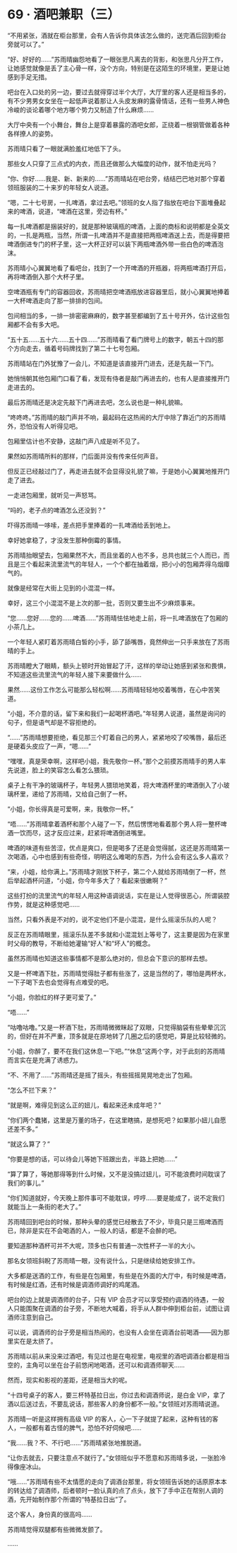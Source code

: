 <link rel="stylesheet" href="../styles/text.css"/>
<h1>69 · 酒吧兼职（三）</h1>

“不用紧张，酒就在柜台那里，会有人告诉你具体该怎么做的，送完酒后回到柜台旁就可以了。”

“好、好好的……”苏雨晴幽怨地看了一眼张思凡离去的背影，和张思凡分开工作，让她感觉就像是丢了主心骨一样，没个方向，特别是在这陌生的环境里，更是让她感到手足无措。

吧台在入口处的另一边，要过去就得穿过半个大厅，大厅里的客人还是相当多的，有不少男男女女坐在一起低声说着那让人头皮发麻的露骨情话，还有一些男人神色冷峻的谈论着哪个地方哪个势力又制造了什么麻烦……

大厅中央有一个小舞台，舞台上是穿着暴露的酒吧女郎，正绕着一根钢管做着各种各样撩人的姿势。

苏雨晴只看了一眼就满脸羞红地低下了头。

那些女人只穿了三点式的内衣，而且还做那么大幅度的动作，就不怕走光吗？

“你、你好……我是、新、新来的……”苏雨晴站在吧台旁，结结巴巴地对那个穿着领班服装的二十来岁的年轻女人说道。

“嗯，二十七号房，一扎啤酒，拿过去吧。”领班的女人指了指放在吧台下面堆叠起来的啤酒，说道，“啤酒在这里，旁边有杯。”

每一扎啤酒都是捆装好的，就是那种玻璃瓶的啤酒，上面的商标和说明都是全英文的，一扎是两瓶，当然，所谓一扎啤酒并不是直接把两瓶啤酒送上去，而是得要把啤酒倒进专门的杯子里，这一大杯正好可以装下两瓶啤酒外带一些白色的啤酒泡沫。

苏雨晴小心翼翼地看了看吧台，找到了一个开啤酒的开瓶器，将两瓶啤酒打开后，再将啤酒倒入那个大杯子里。

空啤酒瓶有专门的容器回收，苏雨晴把空啤酒瓶放进容器里后，就小心翼翼地捧着一大杯啤酒走向了那一排排的包间。

包间相当的多，一排一排密密麻麻的，数字甚至都编到了五十号开外，估计这些包厢都不会有多大吧。

“五十五……五十六……五十四……”苏雨晴看了看门牌号上的数字，朝五十四的那个方向走去，循着号码牌找到了第二十七号包厢。

苏雨晴站在门外犹豫了一会儿，不知道是该直接开门进去，还是先敲一下门。

她悄悄朝其他包厢门口看了看，发现有侍者是敲门再进去的，也有人是直接推开门走进去的。

最后苏雨晴还是决定先敲下门再进去吧，怎么说也是一种礼貌嘛。

“咚咚咚。”苏雨晴的敲门声并不响，最起码在这热闹的大厅中除了靠近门的苏雨晴外，恐怕没有人听得见吧。

包厢里估计也不安静，这敲门声八成是听不见了。

果然如苏雨晴所料的那样，门后面并没有传来任何声音。

但反正已经敲过门了，再走进去就不会显得没礼貌了嘛，于是她小心翼翼地推开门走了进去。

一走进包厢里，就听见一声怒骂。

“吗的，老子点的啤酒怎么还没到？”

吓得苏雨晴一哆嗦，差点把手里捧着的一扎啤酒给丢到地上。

幸好她拿稳了，才没发生那种倒霉的事情。

苏雨晴抬眼望去，包厢果然不大，而且坐着的人也不多，总共也就三个人而已，而且是三个看起来流里流气的年轻人，一个个都在抽着烟，把小小的包厢弄得乌烟瘴气的。

就像是经常在大街上见到的小混混一样。

幸好，这三个小混混不是上次的那一批，否则又要生出不少麻烦事来。

“您……您好……您的……啤酒……”苏雨晴怯怯地走上前，将一扎啤酒放在了包厢的小茶几上。

一个年轻人紧盯着苏雨晴白皙的小手，舔了舔嘴唇，竟然伸出一只手来放在了苏雨晴的手上。

苏雨晴瞪大了眼睛，额头上顿时开始冒起了汗，这样的举动让她感到紧张和畏惧，不知道这些流里流气的年轻人接下来要做什么……

果然……这份工作怎么可能那么轻松啊……苏雨晴轻轻地咬着嘴唇，在心中苦笑道。

“小姐，不介意的话，留下来和我们一起喝杯酒吧。”年轻男人说道，虽然是询问的句子，但是语气却是不容拒绝的。

“……”苏雨晴想要拒绝，看见那三个盯着自己的男人，紧紧地咬了咬嘴唇，最后还是硬着头皮应了一声，“嗯……”

“嘿嘿，真是荣幸啊，这样吧小姐，我先敬你一杯。”那个之前摸苏雨晴手的男人率先说道，脸上的笑容怎么看怎么猥琐。

桌子上有干净的玻璃杯子，年轻男人猥琐地笑着，将大啤酒杯里的啤酒倒入了小玻璃杯里，递给了苏雨晴，又给自己倒了一杯。

“小姐，你长得真是可爱啊，来，我敬你一杯。”

“唔……”苏雨晴拿着酒杯和那个人碰了一下，然后愣愣地看着那个男人将一整杯啤酒一饮而尽，这才反应过来，赶紧将啤酒倒进嘴里。

啤酒的味道有些苦涩，优点是爽口，但是喝多了还是会觉得腻，这还是苏雨晴第一次喝酒，心中也感到有些奇怪，明明这么难喝的东西，为什么会有这么多人喜欢？

“来，小姐，给你满上。”苏雨晴才刚放下杯子，第二个人就给苏雨晴倒了一杯，然后举起酒杯问道，“小姐，你今年多大了？看起来很嫩啊？”

这些打扮的流里流气的年轻人用这种语调说话，实在是让人觉得很恶心，所谓装腔作势，就是这种感觉吧……

当然，只看外表是不对的，说不定他们不是小混混，是什么摇滚乐队的人呢？

反正在苏雨晴眼里，摇滚乐队差不多就和小混混划上等号了，这主要是因为在家里时父母的教导，不断给她灌输“好人”和“坏人”的概念。

虽然苏雨晴也知道这些事情都不是那么绝对的，但总会下意识的那样去想。

又是一杯啤酒下肚，苏雨晴觉得肚子都有些涨了，这是当然的了，哪怕是两杯水，一下子喝下去也会觉得有点难受的吧。

“小姐，你脸红的样子更可爱了。”

“唔……”

“咕噜咕噜。”又是一杯酒下肚，苏雨晴微微眯起了双眼，只觉得脑袋有些晕晕沉沉的，但好在并不严重，顶多就是在原地转了几圈之后的感觉吧，算是比较轻微的。

“小姐，你醉了，要不在我们这休息一下吧。”“休息”这两个字，对于此刻的苏雨晴而言实在是充满了诱惑力。

“不、不用了……”苏雨晴还是摇了摇头，有些摇摇晃晃地走出了包厢。

“怎么不拦下来？”

“就是啊，难得见到这么正的妞儿，看起来还未成年吧？”

“你们两个蠢猪，这里是万董的场子，在这里瞎搞，是想死吧？如果那小妞儿自愿还差不多。”

“就这么算了？”

“你要是想的话，可以待会儿等她下班跟出去，半路上把她……”

“算了算了，等她那得等到什么时候，又不是没搞过妞儿，可不能浪费时间耽误了我们的事儿。”

“你们知道就好，今天晚上那件事可不能耽误，哼哼……要是能成了，说不定我们就能当上一条街的老大了。”

苏雨晴回到吧台的时候，那种头晕的感觉已经散去了不少，毕竟只是三瓶啤酒而已，除非是实在不会喝酒的人，一般人的话，都是不会醉的吧。

要知道那种酒杯可并不大呢，顶多也只有普通一次性杯子一半的大小。

那名女领班斜睨了苏雨晴一眼，没有说什么，只是继续给她安排工作。

大多都是送酒的工作，有些是在包厢里，有些是在外面的大厅中，有时候是啤酒，有时候是红酒，还有时候是调酒师调好的鸡尾酒。

吧台的边上就是调酒师的台子，只有 VIP 会员才可以享受预约调酒的待遇，一般人只能围聚在调酒的台子旁，不断地大喊着，将手从人群中伸到柜台前，试图让调酒师注意到自己。

可以说，调酒师的台子旁是相当热闹的，也没有人会坐在调酒台前喝酒——因为那里实在是太挤了。

苏雨晴以前从来没来过酒吧，有见过也是在电视里，电视里的酒吧调酒台都是相当空的，主角可以坐在台子前悠闲地喝酒，还可以和调酒师聊天……

然而，现实和影视的差距，还是相当大的呢。

“十四号桌子的客人，要三杯特基拉日出，你过去和调酒师说，是白金 VIP，拿了酒以后送过去，不要乱说话，那些客人的身份都不一般。”女领班对苏雨晴说道。

苏雨晴一听是这样拥有高级 VIP 的客人，心一下子就提了起来，这种有钱的客人，一般都有着古怪的脾气，恐怕不好伺候吧……

“我……我？不、不行吧……”苏雨晴紧张地推脱道。

“让你去就去，只要注意点不就行了。”女领班似乎不愿意和苏雨晴多说，一张脸冷得像座冰山。

“哦……”苏雨晴有些不太情愿的走向了调酒台那里，将女领班告诉她的话原原本本的转达给了调酒师，后者顿时一脸认真的点了点头，放下了手中正在帮别人调的酒，先开始制作那个所谓的“特基拉日出”了。

这个客人，身份真的很高吗……

苏雨晴觉得双腿都有些微微发颤了。

……
